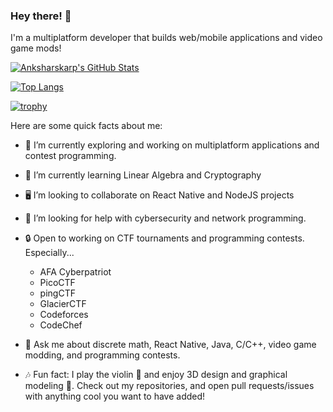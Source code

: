 ### Hey there! 👋

I'm a multiplatform developer that builds web/mobile applications and video game mods!

[![Anksharskarp's GitHub Stats](https://github-readme-stats.vercel.app/api?username=Anksharskarp&count_private=true&show_icons=true&theme=prussian)](https://github.com/anuraghazra/github-readme-stats)

[![Top Langs](https://github-readme-stats.vercel.app/api/top-langs/?username=Anksharskarp&count_private=true&theme=prussian)](https://github.com/anuraghazra/github-readme-stats)

[![trophy](https://github-profile-trophy.vercel.app/?username=ryo-ma&theme=nord)](https://github.com/ryo-ma/github-profile-trophy)


Here are some quick facts about me:

- 🔭 I’m currently exploring and working on multiplatform applications and contest programming.
- 🌱 I’m currently learning Linear Algebra and Cryptography
- 🖥 I’m looking to collaborate on React Native and NodeJS projects
- 🤔 I’m looking for help with cybersecurity and network programming.
- 🔒 Open to working on CTF tournaments and programming contests. Especially...
    - AFA Cyberpatriot
    - PicoCTF
    - pingCTF
    - GlacierCTF
    - Codeforces
    - CodeChef

- 💬 Ask me about discrete math, React Native, Java, C/C++, video game modding, and programming contests.
- 🎶 Fun fact: I play the violin 🎻 and enjoy 3D design and graphical modeling 🔧.
Check out my repositories, and open pull requests/issues with anything cool you want to have added!
